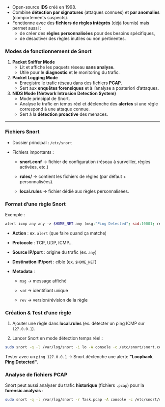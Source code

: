 - Open-source **IDS** créé en 1998.
- Combine **détection par signatures** (attaques connues) et **par anomalies** (comportements suspects).
- Fonctionne avec des **fichiers de règles intégrés** (déjà fournis) mais permet aussi :
    - de créer des **règles personnalisées** pour des besoins spécifiques,
    - de désactiver des règles inutiles ou non pertinentes.
### **Modes de fonctionnement de Snort**
1. **Packet Sniffer Mode**
    - Lit et affiche les paquets réseau **sans analyse**.
    - Utile pour le **diagnostic** et le monitoring du trafic.
2. **Packet Logging Mode**
    - Enregistre le trafic réseau dans des fichiers **PCAP**.
    - Sert aux **enquêtes forensiques** et à l’analyse a posteriori d’attaques.
3. **NIDS Mode (Network Intrusion Detection System)**
    - Mode principal de Snort.
    - Analyse le trafic en temps réel et déclenche des **alertes** si une règle correspond à une attaque connue.
    - Sert à la **détection proactive** des menaces.
---
### **Fichiers Snort**

- Dossier principal : `/etc/snort`
    
- Fichiers importants :
    
    - **snort.conf** → fichier de configuration (réseau à surveiller, règles activées, etc.)
        
    - **rules/** → contient les fichiers de règles (par défaut + personnalisées).
        
    - **local.rules** → fichier dédié aux règles personnalisées.
        

### **Format d’une règle Snort**

Exemple :
```php
alert icmp any any -> $HOME_NET any (msg:"Ping Detected"; sid:10001; rev:1;)
```
- **Action** : ex. `alert` (que faire quand ça matche)
    
- **Protocole** : TCP, UDP, ICMP…
    
- **Source IP/port** : origine du trafic (ex. `any`)
    
- **Destination IP/port** : cible (ex. `$HOME_NET`)
    
- **Metadata** :
    
    - `msg` → message affiché
        
    - `sid` → identifiant unique
        
    - `rev` → version/révision de la règle
        

### **Création & Test d’une règle**

1. Ajouter une règle dans **local.rules** (ex. détecter un ping ICMP sur `127.0.0.1`).
    
2. Lancer Snort en mode détection temps réel :
```bash
sudo snort -q -l /var/log/snort -i lo -A console -c /etc/snort/snort.conf
```
Tester avec un `ping 127.0.0.1` → Snort déclenche une alerte **"Loopback Ping Detected"**.
### **Analyse de fichiers PCAP**

Snort peut aussi analyser du trafic **historique** (fichiers `.pcap`) pour la **forensic analysis** :
```bash
sudo snort -q -l /var/log/snort -r Task.pcap -A console -c /etc/snort/snort.conf
```
